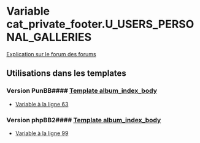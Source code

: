 # Variable cat_private_footer.U_USERS_PERSONAL_GALLERIES
[Explication sur le forum des forums](http://forum.forumactif.com/t294113-listing-des-variables#cat_private_footer.U_USERS_PERSONAL_GALLERIES)
## Utilisations dans les templates
### Version PunBB#### [Template album_index_body](punbb/album_index_body.md)
* [Variable à la ligne 63](../punbb/album_index_body.tpl#L63)
### Version phpBB2#### [Template album_index_body](subsilver/album_index_body.md)
* [Variable à la ligne 99](../subsilver/album_index_body.tpl#L99)